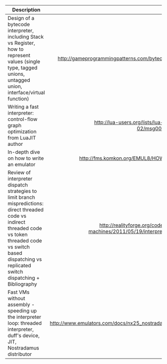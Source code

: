 
| Description   |      Link |
|---------------|----------:|
| Design of a bytecode interpreter, including Stack vs Register, how to represent values (single type, tagged unions, untagged union, interface/virtual function)      |  http://gameprogrammingpatterns.com/bytecode.html |
| Writing a fast interpreter: control-flow graph optimization from LuaJIT author| http://lua-users.org/lists/lua-l/2011-02/msg00742.html |
| In-depth dive on how to write an emulator | http://fms.komkon.org/EMUL8/HOWTO.html |
| Review of interpreter dispatch strategies to limit branch mispredictions: direct threaded code vs indirect threaded code vs token threaded code vs switch based dispatching vs replicated switch dispatching + Bibliography | http://realityforge.org/code/virtual-machines/2011/05/19/interpreters.html |
| Fast VMs without assembly - speeding up the interpreter loop: threaded interpreter, duff's device, JIT, Nostradamus distributor | http://www.emulators.com/docs/nx25_nostradamus.htm |
